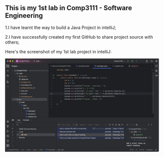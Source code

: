 ## This is my 1st lab in Comp3111 - Software Engineering

1.I have learnt the way to build a Java Project in intelliJ;

2.I have successfully created my first GitHub to share project source with others;

Here's the screenshot of my 1st lab project in intelliJ:

![](../../../Comp3111%20lab1%20screenshot.png)